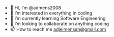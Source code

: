 - 👋 Hi, I’m @admens2008
- 👀 I’m interested in everything in coding 
- 🌱 I’m currently learning Software Engineering
- 💞️ I’m looking to collaborate on anything coding
- 📫 How to reach me adjeimensah@gmail.com

<!---
admens2008/admens2008 is a ✨ special ✨ repository because its `README.md` (this file) appears on your GitHub profile.
You can click the Preview link to take a look at your changes.
--->
